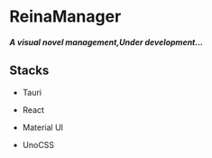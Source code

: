 # 									ReinaManager
##### 																A visual novel management,Under development...



## Stacks

- Tauri

- React

- Material UI

- UnoCSS

  



